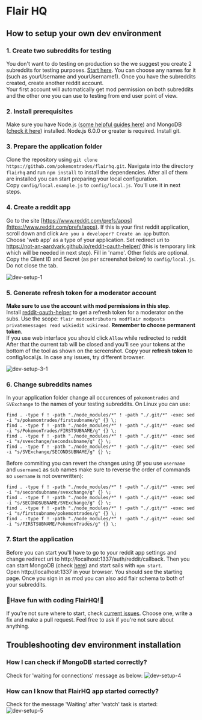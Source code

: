 # Flair HQ

## How to setup your own dev environment

### 1. Create two subreddits for testing

You don't want to do testing on production so the we suggest you create 2 subreddits for testing purposes. [Start here](https://www.reddit.com/subreddits/create). You can choose any names for it (such as yourUsername and yourUsername1). Once you have the subreddits created, create another reddit account.  
Your first account will automatically get mod permission on both subreddits and the other one you can use to testing from end user point of view.

### 2. Install prerequisites

   Make sure you have Node.js ([some helpful guides here](https://nodejs.org/en/download/package-manager/)) and MongoDB ([check it here](https://docs.mongodb.com/manual/installation/)) installed. Node.js 6.0.0 or greater is required. Install git.
   
### 3. Prepare the application folder 

   Clone the repository using `git clone https://github.com/pokemontrades/flairhq.git`. Navigate into the directory `flairhq` and run `npm install` to install the dependencies. After all of them are installed you can start preparing your local configuration.  
   Copy `config/local.example.js` to `config/local.js`. You'll use it in next steps.
   
### 4. Create a reddit app

   Go to the site [https://www.reddit.com/prefs/apps](https://www.reddit.com/prefs/apps). If this is your first reddit application, scroll down and click `Are you a developer? Create an app` button.  
   Choose 'web app' as a type of your application. Set redirect uri to https://not-an-aardvark.github.io/reddit-oauth-helper/ (this is temporary link which will be needed in next step). Fill in 'name'. Other fields are optional.  
   Copy the Client ID and Secret (as per screenshot below) to `config/local.js`. Do not close the tab.
   
   ![dev-setup-1](https://user-images.githubusercontent.com/15113729/31516749-e7a5bfc6-af99-11e7-92c4-1f3519aa0c41.png)


### 5. Generate refresh token for a moderator account

   **Make sure to use the account with mod permissions in this step**.  
   Install [reddit-oauth-helper](https://github.com/not-an-aardvark/reddit-oauth-helper) to get a refresh token for a moderator on the subs. Use the scope: `flair modcontributors modflair modposts privatemessages read wikiedit wikiread`. **Remember to choose permanent token**.  
   If you use web interface you should click `Allow` while redirected to reddit  
   After that the current tab will be closed and you'll see your tokens at the bottom of the tool as shown on the screenshot. Copy your **refresh token** to config/local.js. In case any issues, try different browser.
   
  
   ![dev-setup-3-1](https://user-images.githubusercontent.com/15113729/31516886-528e0596-af9a-11e7-9dd8-509fa469d0b6.png)
	
### 6. Change subreddits names

   In your application folder change all occurences of `pokemontrades` and `SVExchange` to the names of your testing subreddits. On Linux you can use:
   
   ```
   find . -type f ! -path "./node_modules/*" ! -path "./.git/*" -exec sed -i "s/pokemontrades/firstsubname/g" {} \;
   find . -type f ! -path "./node_modules/*" ! -path "./.git/*" -exec sed -i "s/PokemonTrades/FIRSTSUBNAME/g" {} \;
   find . -type f ! -path "./node_modules/*" ! -path "./.git/*" -exec sed -i "s/svexchange/secondsubname/g" {} \;
   find . -type f ! -path "./node_modules/*" ! -path "./.git/*" -exec sed -i "s/SVExchange/SECONDSUBNAME/g" {} \;
   ```

   Before commiting you can revert the changes using (if you use `username` and `username1` as sub names make sure to reverse the order of commands so `username` is not overwritten):
   ```
   find . -type f ! -path "./node_modules/*" ! -path "./.git/*" -exec sed -i "s/secondsubname/svexchange/g" {} \;
   find . -type f ! -path "./node_modules/*" ! -path "./.git/*" -exec sed -i "s/SECONDSUBNAME/SVExchange/g" {} \;
   find . -type f ! -path "./node_modules/*" ! -path "./.git/*" -exec sed -i "s/firstsubname/pokemontrades/g" {} \;
   find . -type f ! -path "./node_modules/*" ! -path "./.git/*" -exec sed -i "s/FIRSTSUBNAME/PokemonTrades/g" {} \;
   ```


### 7. Start the application

   Before you can start you'll have to go to your reddit app settings and change redirect uri to http://localhost:1337/auth/reddit/callback. Then you can start MongoDB (check [here](https://docs.mongodb.com/manual/tutorial/manage-mongodb-processes/)) and start sails with `npm start`.  
   Open http://localhost:1337 in your browser. You should see the starting page. Once you sign in as mod you can also add flair schema to both of your subreddits.
	
### :tada:Have fun with coding FlairHQ!:tada:

   If you're not sure where to start, check [current issues](https://github.com/pokemontrades/flairhq/issues). Choose one, write a fix and make a pull request. Feel free to ask if you're not sure about anything.

## Troubleshooting dev environment installation

### How I can check if MongoDB started correctly?
Check for 'waiting for connections' message as below:
![dev-setup-4](https://user-images.githubusercontent.com/15113729/31516787-08c06e72-af9a-11e7-8472-b5222c23dc02.png)

### How can I know that FlairHQ app started correctly?
Check for the message 'Waiting' after 'watch' task is started:
![dev-setup-5](https://user-images.githubusercontent.com/15113729/31516795-0d06f46a-af9a-11e7-9aca-efb808a9d2bf.png)

